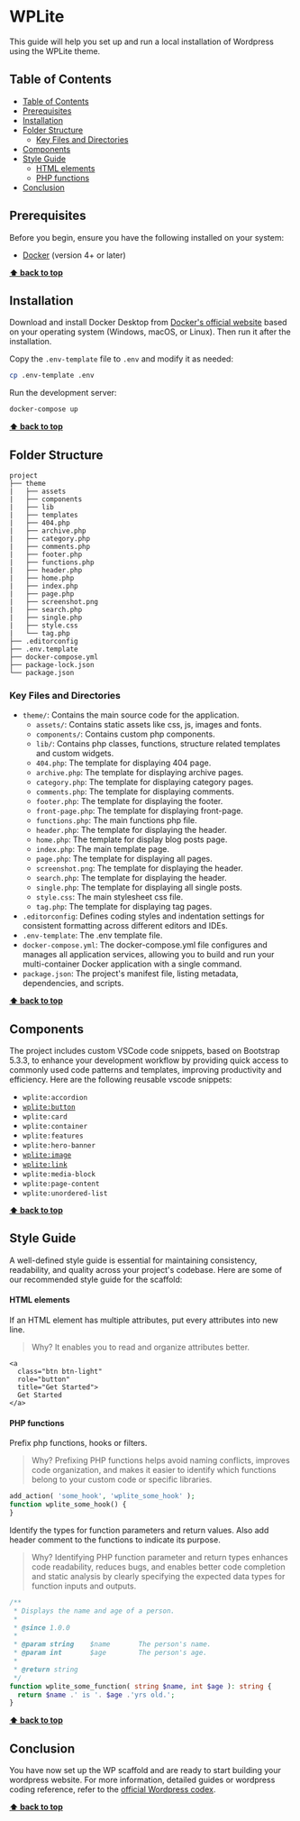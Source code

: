# WPLite<!-- omit from toc -->

This guide will help you set up and run a local installation of Wordpress using the WPLite theme.

## Table of Contents

- [Table of Contents](#table-of-contents)
- [Prerequisites](#prerequisites)
- [Installation](#installation)
- [Folder Structure](#folder-structure)
  - [Key Files and Directories](#key-files-and-directories)
- [Components](#components)
- [Style Guide](#style-guide)
  - [HTML elements](#html-elements)
  - [PHP functions](#php-functions)
- [Conclusion](#conclusion)

## Prerequisites

Before you begin, ensure you have the following installed on your system:

- [Docker](https://www.docker.com/) (version 4+ or later)

**[⬆ back to top](#table-of-contents)**

## Installation

Download and install Docker Desktop from [Docker's official website](https://www.docker.com/) based on your operating system (Windows, macOS, or Linux). Then run it after the installation.

Copy the `.env-template` file to `.env` and modify it as needed:

```bash
cp .env-template .env
```

Run the development server:

```bash
docker-compose up
```

**[⬆ back to top](#table-of-contents)**

## Folder Structure

```
project
├── theme
|   ├── assets
|   ├── components
|   ├── lib
|   ├── templates
|   ├── 404.php
|   ├── archive.php
|   ├── category.php
|   ├── comments.php
|   ├── footer.php
|   ├── functions.php
|   ├── header.php
|   ├── home.php
|   ├── index.php
|   ├── page.php
|   ├── screenshot.png
|   ├── search.php
|   ├── single.php
|   ├── style.css
|   └── tag.php
├── .editorconfig
├── .env.template
├── docker-compose.yml
├── package-lock.json
└── package.json
```

### Key Files and Directories

- `theme/`: Contains the main source code for the application.
  - `assets/`: Contains static assets like css, js, images and fonts.
  - `components/`: Contains custom php components.
  - `lib/`: Contains php classes, functions, structure related templates and custom widgets.
  - `404.php`: The template for displaying 404 page.
  - `archive.php`: The template for displaying archive pages.
  - `category.php`: The template for displaying category pages.
  - `comments.php`: The template for displaying comments.
  - `footer.php`: The template for displaying the footer.
  - `front-page.php`: The template for displaying front-page.
  - `functions.php`: The main functions php file.
  - `header.php`: The template for displaying the header.
  - `home.php`: The template for display blog posts page.
  - `index.php`: The main template page.
  - `page.php`: The template for displaying all pages.
  - `screenshot.png`: The template for displaying the header.
  - `search.php`: The template for displaying the header.
  - `single.php`: The template for displaying all single posts.
  - `style.css`: The main stylesheet css file.
  - `tag.php`: The template for displaying tag pages.
- `.editorconfig`: Defines coding styles and indentation settings for consistent formatting across different editors and IDEs.
- `.env-template`: The .env template file.
- `docker-compose.yml`: The docker-compose.yml file configures and manages all application services, allowing you to build and run your multi-container Docker application with a single command.
- `package.json`: The project's manifest file, listing metadata, dependencies, and scripts.

**[⬆ back to top](#table-of-contents)**

## Components

The project includes custom VSCode code snippets, based on Bootstrap 5.3.3, to enhance your development workflow by providing quick access to commonly used code patterns and templates, improving productivity and efficiency. Here are the following reusable vscode snippets:

- `wplite:accordion`
- [`wplite:button`](/docs/components/button/README.md)
- `wplite:card`
- `wplite:container`
- `wplite:features`
- `wplite:hero-banner`
- [`wplite:image`](/docs/components/image/README.md)
- [`wplite:link`](/docs/components/link/README.md)
- `wplite:media-block`
- `wplite:page-content`
- `wplite:unordered-list`

**[⬆ back to top](#table-of-contents)**

## Style Guide

A well-defined style guide is essential for maintaining consistency, readability, and quality across your project's codebase. Here are some of our recommended style guide for the scaffold:

#### HTML elements

If an HTML element has multiple attributes, put every attributes into new line.

> Why? It enables you to read and organize attributes better.

```phtml
<a
  class="btn btn-light"
  role="button"
  title="Get Started">
  Get Started
</a>
```

#### PHP functions

Prefix php functions, hooks or filters.

> Why? Prefixing PHP functions helps avoid naming conflicts, improves code organization, and makes it easier to identify which functions belong to your custom code or specific libraries.

```php
add_action( 'some_hook', 'wplite_some_hook' );
function wplite_some_hook() {
}
```

Identify the types for function parameters and return values. Also add header comment to the functions to indicate its purpose.

> Why? Identifying PHP function parameter and return types enhances code readability, reduces bugs, and enables better code completion and static analysis by clearly specifying the expected data types for function inputs and outputs.

```php
/**
 * Displays the name and age of a person.
 *
 * @since 1.0.0
 *
 * @param string    $name       The person's name.
 * @param int       $age        The person's age.
 *
 * @return string
 */
function wplite_some_function( string $name, int $age ): string {
  return $name .' is '. $age .'yrs old.';
}
```

**[⬆ back to top](#table-of-contents)**

## Conclusion

You have now set up the WP scaffold and are ready to start building your wordpress website. For more information, detailed guides or wordpress coding reference, refer to the [official Wordpress codex](https://codex.wordpress.org/).

**[⬆ back to top](#table-of-contents)**
